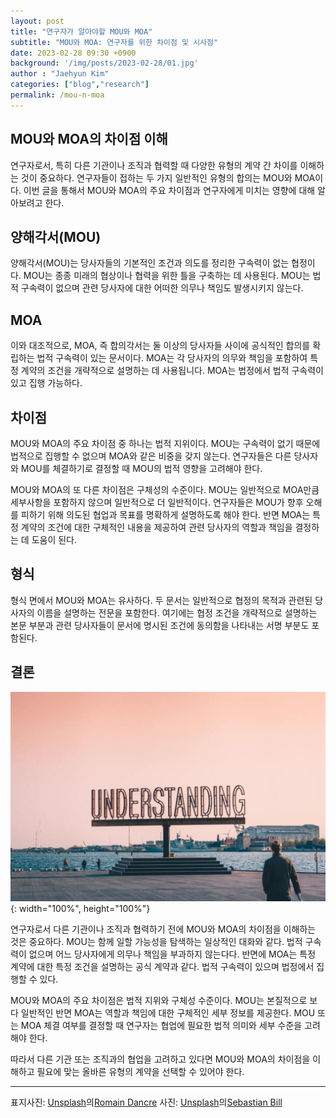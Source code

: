 ```yaml
---
layout: post
title: "연구자가 알아야할 MOU와 MOA"
subtitle: "MOU와 MOA: 연구자를 위한 차이점 및 시사점"
date: 2023-02-28 09:30 +0900
background: '/img/posts/2023-02-28/01.jpg'
author : "Jaehyun Kim"
categories: ["blog","research"]
permalink: /mou-n-moa
---
```


## MOU와 MOA의 차이점 이해  

연구자로서, 특히 다른 기관이나 조직과 협력할 때 다양한 유형의 계약 간 차이를 이해하는 것이 중요하다. 연구자들이 접하는 두 가지 일반적인 유형의 합의는 MOU와 MOA이다. 이번 글을 통해서 MOU와 MOA의 주요 차이점과 연구자에게 미치는 영향에 대해 알아보려고 한다.
  
## 양해각서(MOU)  

양해각서(MOU)는 당사자들의 기본적인 조건과 의도를 정리한 구속력이 없는 협정이다. MOU는 종종 미래의 협상이나 협력을 위한 틀을 구축하는 데 사용된다. MOU는 법적 구속력이 없으며 관련 당사자에 대한 어떠한 의무나 책임도 발생시키지 않는다.  
  
## MOA  

이와 대조적으로, MOA, 즉 합의각서는 둘 이상의 당사자들 사이에 공식적인 합의를 확립하는 법적 구속력이 있는 문서이다. MOA는 각 당사자의 의무와 책임을 포함하여 특정 계약의 조건을 개략적으로 설명하는 데 사용됩니다. MOA는 법정에서 법적 구속력이 있고 집행 가능하다.  
  
## 차이점

MOU와 MOA의 주요 차이점 중 하나는 법적 지위이다. MOU는 구속력이 없기 때문에 법적으로 집행할 수 없으며 MOA와 같은 비중을 갖지 않는다. 연구자들은 다른 당사자와 MOU를 체결하기로 결정할 때 MOU의 법적 영향을 고려해야 한다.  
  
MOU와 MOA의 또 다른 차이점은 구체성의 수준이다. MOU는 일반적으로 MOA만큼 세부사항을 포함하지 않으며 일반적으로 더 일반적이다. 연구자들은 MOU가 향후 오해를 피하기 위해 의도된 협업과 목표를 명확하게 설명하도록 해야 한다. 반면 MOA는 특정 계약의 조건에 대한 구체적인 내용을 제공하여 관련 당사자의 역할과 책임을 결정하는 데 도움이 된다.  
  
## 형식  

형식 면에서 MOU와 MOA는 유사하다. 두 문서는 일반적으로 협정의 목적과 관련된 당사자의 이름을 설명하는 전문을 포함한다. 여기에는 협정 조건을 개략적으로 설명하는 본문 부분과 관련 당사자들이 문서에 명시된 조건에 동의함을 나타내는 서명 부분도 포함된다.  
  
## 결론  

![understanding](img/posts/2023-02-28/02.jpg){: width="100%", height="100%"}


연구자로서 다른 기관이나 조직과 협력하기 전에 MOU와 MOA의 차이점을 이해하는 것은 중요하다. MOU는 함께 일할 가능성을 탐색하는 일상적인 대화와 같다. 법적 구속력이 없으며 어느 당사자에게 의무나 책임을 부과하지 않는다다. 반면에 MOA는 특정 계약에 대한 특정 조건을 설명하는 공식 계약과 같다. 법적 구속력이 있으며 법정에서 집행할 수 있다.

MOU와 MOA의 주요 차이점은 법적 지위와 구체성 수준이다. MOU는 본질적으로 보다 일반적인 반면 MOA는 역할과 책임에 대한 구체적인 세부 정보를 제공한다. MOU 또는 MOA 체결 여부를 결정할 때 연구자는 협업에 필요한 법적 의미와 세부 수준을 고려해야 한다.

따라서 다른 기관 또는 조직과의 협업을 고려하고 있다면 MOU와 MOA의 차이점을 이해하고 필요에 맞는 올바른 유형의 계약을 선택할 수 있어야 한다.

---
표지사진: [Unsplash](https://unsplash.com/ko/%EC%82%AC%EC%A7%84/doplSDELX7E?utm_source=unsplash&utm_medium=referral&utm_content=creditCopyText)의[Romain Dancre](https://unsplash.com/fr/@romaindancre?utm_source=unsplash&utm_medium=referral&utm_content=creditCopyText)
사진: [Unsplash](https://unsplash.com/ko/%EC%82%AC%EC%A7%84/FEqy73bRuRQ?utm_source=unsplash&utm_medium=referral&utm_content=creditCopyText)의[Sebastian Bill](https://unsplash.com/@sebbill?utm_source=unsplash&utm_medium=referral&utm_content=creditCopyText)

